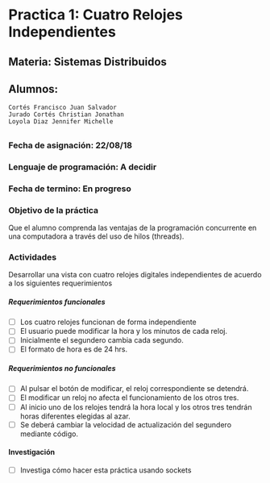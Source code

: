 # Practica 1: Cuatro Relojes Independientes
## Materia: Sistemas Distribuidos
## Alumnos:  
    Cortés Francisco Juan Salvador 
    Jurado Cortés Christian Jonathan
    Loyola Diaz Jennifer Michelle
##
### Fecha de asignación: 22/08/18
### Lenguaje de programación: A decidir
### Fecha de termino: En progreso

### Objetivo de la práctica 
Que el alumno comprenda las ventajas de la programación concurrente en una computadora a través del uso de hilos (threads).
### Actividades
Desarrollar una vista con cuatro relojes digitales independientes de acuerdo a los siguientes requerimientos
##### Requerimientos funcionales
- [ ] Los cuatro relojes funcionan de forma independiente
- [ ] El usuario puede modificar la hora y los minutos de cada reloj.
- [ ] Inicialmente el segundero cambia cada segundo. 
- [ ] El formato de hora es de 24 hrs.

##### Requerimientos no funcionales
- [ ] Al pulsar el botón de modificar, el reloj correspondiente se detendrá.
- [ ] El modificar un reloj no afecta el funcionamiento de los otros tres.
- [ ] Al inicio uno de los relojes tendrá la hora local y los otros tres tendrán horas diferentes elegidas al azar. 
- [ ] Se deberá cambiar la velocidad de actualización del segundero mediante código.

#### Investigación
- [ ] Investiga cómo hacer esta práctica usando sockets
